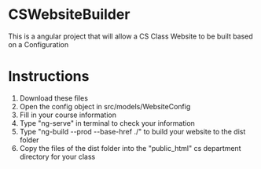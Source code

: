 # CSWebsiteBuilder
This is a angular project that will allow a CS Class Website to be built based on a Configuration

# Instructions
1. Download these files
2. Open the config object in src/models/WebsiteConfig
3. Fill in your course information
4. Type "ng-serve" in terminal to check your information
5. Type "ng-build --prod --base-href ./" to build your website to the dist folder
6. Copy the files of the dist folder into the "public_html" cs department directory for your class
